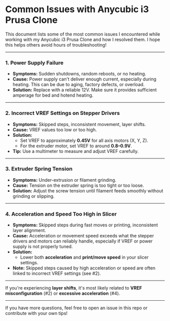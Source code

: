 # Common Issues with Anycubic i3 Prusa Clone

This document lists some of the most common issues I encountered while working with my Anycubic i3 Prusa Clone and how I resolved them. I hope this helps others avoid hours of troubleshooting!

---

### 1. Power Supply Failure
- **Symptoms:** Sudden shutdowns, random reboots, or no heating.
- **Cause:** Power supply can't deliver enough current, especially during heating. This can be due to aging, factory defects, or overload.
- **Solution:** Replace with a reliable 12V. Make sure it provides sufficient amperage for bed and hotend heating.

---

### 2. Incorrect VREF Settings on Stepper Drivers
- **Symptoms:** Skipped steps, inconsistent movement, layer shifts.
- **Cause:** VREF values too low or too high.
- **Solution:** 
  - Set VREF to approximately **0.45V** for all axis motors (X, Y, Z).
  - For the extruder motor, set VREF to around **0.8–0.9V**.
- **Tip:** Use a multimeter to measure and adjust VREF carefully.

---

### 3. Extruder Spring Tension
- **Symptoms:** Under-extrusion or filament grinding.
- **Cause:** Tension on the extruder spring is too tight or too loose.
- **Solution:** Adjust the screw tension until filament feeds smoothly without grinding or slipping.

---

### 4. Acceleration and Speed Too High in Slicer
- **Symptoms:** Skipped steps during fast moves or printing, inconsistent layer alignment.
- **Cause:** Acceleration or movement speed exceeds what the stepper drivers and motors can reliably handle, especially if VREF or power supply is not properly tuned.
- **Solution:** 
  - Lower both **acceleration** and **print/move speed** in your slicer settings.
- **Note:** Skipped steps caused by high acceleration or speed are often linked to incorrect VREF settings (see #2).


---

If you're experiencing **layer shifts**, it's most likely related to **VREF misconfiguration** (#2) or **excessive acceleration** (#4).

---

If you have more questions, feel free to open an issue in this repo or contribute with your own tips!

